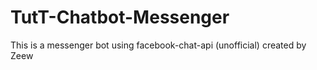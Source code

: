 # TutT-Chatbot-Messenger
This is a messenger bot using facebook-chat-api (unofficial) created by Zeew
